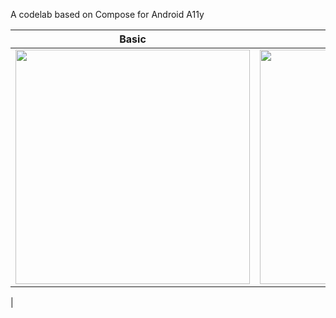 
A codelab based on Compose for Android A11y 

|Basic|Custom Actions|Merge Elements|Heading|
|---|---|---|---|
|<img width=375 src="https://github.com/zysidea/A11yCodeLab/assets/14369220/bc0fa355-0047-4046-b42e-e2e291a55935">|<img width=375 src=https://github.com/zysidea/A11yCodeLab/assets/14369220/637b57b1-8865-4b54-a1bd-d07f0420be7c>|<img width=375 src=https://github.com/zysidea/A11yCodeLab/assets/14369220/4e09b059-5c3b-4a6b-8eff-cc2700461c9b>|<img width=375 src=https://github.com/zysidea/A11yCodeLab/assets/14369220/b6c0bad9-6f90-4861-93e5-2bb7afeaa33d>|

|

